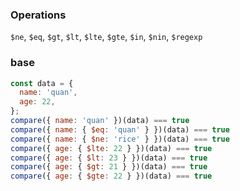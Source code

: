 ### Operations

`$ne`, `$eq`, `$gt`, `$lt`, `$lte`, `$gte`, `$in`, `$nin`, `$regexp`


### base

```javascript
const data = {
  name: 'quan',
  age: 22,
};
compare({ name: 'quan' })(data) === true
compare({ name: { $eq: 'quan' } })(data) === true
compare({ name: { $ne: 'rice' } })(data) === true
compare({ age: { $lte: 22 } })(data) === true
compare({ age: { $lt: 23 } })(data) === true
compare({ age: { $gt: 21 } })(data) === true
compare({ age: { $gte: 22 } })(data) === true
```
